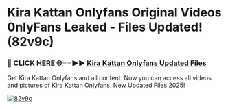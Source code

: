 # Kira Kattan Onlyfans Original Videos 0nlyFans Leaked - Files Updated! (82v9c)

<h3>🔴 CLICK HERE 🌐==►► <a href="https://tinyurl.com/ms9xzufz" rel="nofollow">Kira Kattan Onlyfans Updated Files</a></h3>

Get Kira Kattan Onlyfans and all content. Now you can access all videos and pictures of Kira Kattan Onlyfans. New Updated Files 2025!

[![82v9c](https://i.imgur.com/PQ7UWWw.gif)](https://tinyurl.com/ms9xzufz)
